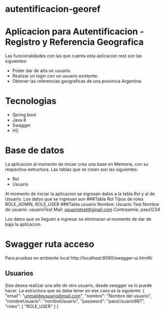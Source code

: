 # autentificacion-georef
# Aplicacion para Autentificacion - Registro y Referencia Geografica

Las funcionalidades con las que cuenta esta aplicacion rest son las siguientes:
- Poder dar de alta un usuario.
- Realizar un login con un usuario existente.
- Obtener las referencias geograficas de una provincia Argentina

# Tecnologias

- Spring boot
- Java 8
- Swagger
- H2

# Base de datos

La aplicacion al momento de iniciar crea una base en Memoria, con su respectiva estructura.
Las tablas que se crean son las siguientes:

 - Rol
 - Usuario

Al momento de iniciar la aplicacion se ingresan datos a la tabla Rol y al de Usuario.
Los datos que se ingresan son
###Tabla Rol
Tipos de roles ROLE_ADMIN, ROLE_USER
###Tabla usuario
Nombre: Usuario Test
Nombre de usuario: usuarioTest
Mail: usuariotest@gmail.com
Contrasenia: pass1234

Los datos que se lleguen a ingresar se eliminaran al momento de dar de baja la aplicacion.

# Swagger ruta acceso

Para pruebas en ambiente local 
http://localhost:8080/swagger-ui.html#/

## Usuarios
Sise desea realizar una alte de otro usuario, desde swagger se lo puede hacer.
La estructura que se debe tener en ese caso es la siguiente:
{
  "email": "unmaildeusuario@mail.com",
  "nombre": "Nombre del usuario",
  "nombreUsuario": "nombreUsuario",
  "password": "passUsuario987",
  "roles": [
    "ROLE_USER"
  ]
}